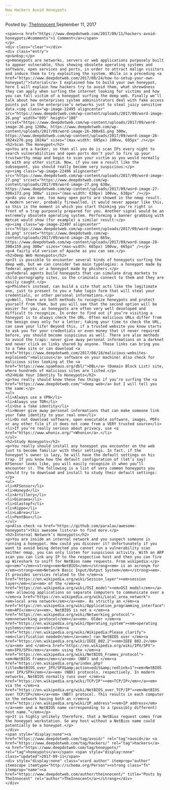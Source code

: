 ```yaml
---
How Hackers Avoid Honeypots
---
```

<article class="post-listing post-22492 post type-post status-publish format-standard has-post-thumbnail hentry category-deepdot-news tag-avoid tag-hackers tag-honeypots">
    <div class="post-inner">
        <span>Posted by: <a href="https://www.deepdotweb.com/author/theinnocent/" title="">TheInnocent </a></span>
    <span>September 11, 2017</span>
    
    <span><a href="https://www.deepdotweb.com/2017/09/11/hackers-avoid-honeypots/#comments">1 Comment</a></span>
    </p>
    <div class="clear"></div>
    <div class="entry">
    <p>&nbsp;</p>
    <p>Honeypots are networks, servers or web applications purposely built to appear vulnerable, thus showing obsolete operating systems and software, open services and ports, in order to attract malign visitors and induce them to try exploiting the system. While in a preceding <a href="https://www.deepdotweb.com/2017/08/24/how-to-setup-your-own-honeypot/">tutorial</a> I explained how to build your own honeypot, here I will explain how hackers try to avoid them, what shrewdness they can apply when surfing the internet looking for victims and how you can fall victim of a honeypot surfing the deep web. Finally we’ll talk about how enterprises system administrators deal with fake access points put in the enterprise’s networks just to steal juicy sensitive data.<img class="wp-image-22495 aligncenter" src="https://www.deepdotweb.com/wp-content/uploads/2017/09/word-image-26.png" width="695" height="188" srcset="https://www.deepdotweb.com/wp-content/uploads/2017/09/word-image-26.png 1200w, https://www.deepdotweb.com/wp-content/uploads/2017/09/word-image-26-300x81.png 300w, https://www.deepdotweb.com/wp-content/uploads/2017/09/word-image-26-1024x276.png 1024w" sizes="(max-width: 695px) 100vw, 695px" /></p>
    <h2>Scan The Honeypot</h2>
    <p>You are a hacker, so then all you do is scan IPs every night to search vulnerabilities and open ports don’t you? So fire up your trustworthy nmap and begin to scan your victim as you would normally do with any other victim. Now, if you see a result like the subsequent, you should really become very suspicious:</p>
    <p><img class="wp-image-22496 aligncenter" src="https://www.deepdotweb.com/wp-content/uploads/2017/09/word-image-27.png" srcset="https://www.deepdotweb.com/wp-content/uploads/2017/09/word-image-27.png 638w, https://www.deepdotweb.com/wp-content/uploads/2017/09/word-image-27-300x173.png 300w" sizes="(max-width: 638px) 100vw, 638px" /></p>
    <p>As you can see, too many open ports are showed in the nmap result. A modern server, probably firewalled, it would never appear like this, so this is the moment in which you start thinking you’re right in front of a trap purposely prepared for you. Another signal would be an extremely obsolete operating system. Performing a banner grabbing with Netcat would show (for example) a similar result:</p>
    <p><img class="wp-image-22497 aligncenter" src="https://www.deepdotweb.com/wp-content/uploads/2017/09/word-image-28.png" srcset="https://www.deepdotweb.com/wp-content/uploads/2017/09/word-image-28.png 665w, https://www.deepdotweb.com/wp-content/uploads/2017/09/word-image-28-300x159.png 300w" sizes="(max-width: 665px) 100vw, 665px" /></p>
    <p>A fairly old version of Apache as you can see.</p>
    <h2>Deep Web Honeypots</h2>
    <p>It is possible to encounter several kinds of honeypots surfing the deep web, but we can consider two main typologies: a honeypot made by federal agents or a honeypot made by phishers.</p>
    <p>Federal agents build honeypots that can simulate drug markets to child-pornography sites, so the criminals connect to them and they are easily caught.</p>
    <p>Phishers instead, can build a site that acts like the legitimate one, just to present to you a fake login form that will steal your credentials, or other personal informations.</p>
    <p>Well, there are both methods to recognize honeypots and protect yourself from them, but you will see that the second option will be easier for you, as honeypots are often very well developed and difficult to recognize. In order to find out if you’re visiting a honeypot is to always check the URL. Often malicious URLs differ from the benign ones only for a letter; taking your time to check the URL, can save your life! Beyond this, if a trusted website you know starts to ask you for your credentials or even money that it never required before, you should become suspicious as well. There are also methods to avoid the traps: never give away personal informations on a darknet and never click on links shared by anyone. These links can bring you to a fake site or can download <a href="https://www.deepdotweb.com/2017/08/18/malicious-websites-explained/">malicious</a> software on your machine! Also check for malicious sites looking at the <a href="https://www.spamhaus.org/dbl/">DBL</a> (Domain Block List) site, where hundreds of malicious sites are listed.</p>
    <h2>Hide Your Identity To Honeypots</h2>
    <p>You really should know these few things if you’re surfing the <a href="https://www.deepdotweb.com/">deep web</a> but I will tell you the same:</p>
    <ul>
    <li>Always use a VPN</li>
    <li>Always use TOR</li>
    <li>Use a fake identity</li>
    <li>Never give away personal informations that can make someone link your fake identity to your real one</li>
    <li>Do not download software, open executable software, images, PDFs or any other file if it does not come from a VERY trusted source</li>
    <li>If you’re really serious about privacy, use <a href="https://www.whonix.org/">Whonix</a>.</li>
    </ul>
    <h2>Study Honeypots</h2>
    <p>You really should install any honeypot you encounter on the web just to become familiar with their settings. In fact, if the honeypot’s owner is lazy, he will have the default settings on his trap. If you know how the default configuration of (let’s say) KFSensor looks like, you will easily recognize it when you’ll encounter it. The following is a list of very common honeypots you should try to download and install to study their default settings:</p>
    <ul>
    <li>KFSensor</li>
    <li>Honeyd</li>
    <li>Artillery</li>
    <li>Dionaea</li>
    <li>Glastopf</li>
    <li>Kippo</li>
    <li>LaBrea</li>
    <li>PentBox</li>
    </ul>
    <p>Also check <a href="https://github.com/paralax/awesome-honeypots">this awesome list</a> to find more.</p>
    <h2>Internal Network’s Honeypots</h2>
    <p>You are inside an internal network and you suspect someone is running a honeypot. How could you discover it? Unfortunately if you want to avoid being detected you cannot run a vulnerability scan neither nmap, you can only listen for suspicious activity. With an ARP scan you can link any IP to the respective host and then you can fire up Wireshark to sniff for NetBios name requests. From wikipedia:</p>
    <p><em>“</em><strong><em>NetBIOS</em></strong><em> is an acronym for </em><strong><em>Network Basic Input/Output System</em></strong><em>. It provides services related to the </em><a href="https://en.wikipedia.org/wiki/Session_layer"><em>session layer</em></a><em> of the </em><a href="https://en.wikipedia.org/wiki/OSI_model"><em>OSI model</em></a><em> allowing applications on separate computers to communicate over a </em><a href="https://en.wikipedia.org/wiki/Local_area_network"><em>local area network</em></a><em>. As strictly an </em><a href="https://en.wikipedia.org/wiki/Application_programming_interface"><em>API</em></a><em>, NetBIOS is not a </em><a href="https://en.wikipedia.org/wiki/Networking_protocol"><em>networking protocol</em></a><em>. Older </em><a href="https://en.wikipedia.org/wiki/Operating_system"><em>operating systems</em></a><em>[</em><a href="https://en.wikipedia.org/wiki/Wikipedia:Please_clarify"><em>clarification needed</em></a><em>] ran NetBIOS over </em><a href="https://en.wikipedia.org/wiki/IEEE_802.2"><em>IEEE 802.2</em></a><em> and </em><a href="https://en.wikipedia.org/wiki/IPX/SPX"><em>IPX/SPX</em></a><em> using the </em><a href="https://en.wikipedia.org/wiki/NetBIOS_Frames_protocol"><em>NetBIOS Frames</em></a><em> (NBF) and </em><a href="https://en.wikipedia.org/w/index.php?title=NetBIOS_over_IPX/SPX&amp;action=edit&amp;redlink=1"><em>NetBIOS over IPX/SPX</em></a><em> (NBX) protocols, respectively. In modern networks, NetBIOS normally runs over </em><a href="https://en.wikipedia.org/wiki/TCP/IP"><em>TCP/IP</em></a><em> via the </em><a href="https://en.wikipedia.org/wiki/NetBIOS_over_TCP/IP"><em>NetBIOS over TCP/IP</em></a><em> (NBT) protocol. This results in each computer in the network having both an </em><a href="https://en.wikipedia.org/wiki/IP_address"><em>IP address</em></a><em> and a NetBIOS name corresponding to a (possibly different) host name.”</em></p>
    <p>It is highly unlikely therefore, that a NetBios request comes from the honeypot workstation. So any host without a NetBios name could potentially be a honeypot.</p>
    </div>
    <span style="display:none"><a href="https://www.deepdotweb.com/tag/avoid/" rel="tag">avoid</a> <a href="https://www.deepdotweb.com/tag/hackers/" rel="tag">hackers</a> <a href="https://www.deepdotweb.com/tag/honeypots/" rel="tag">honeypots</a></span> <span style="display:none" class="updated">2017-09-11</span>
    <div style="display:none" class="vcard author" itemprop="author" itemscope itemtype="http://schema.org/Person"><strong class="fn" itemprop="name"><a href="https://www.deepdotweb.com/author/theinnocent/" title="Posts by TheInnocent" rel="author">TheInnocent</a></strong></div>
    </div>
</article>

